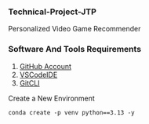 ### Technical-Project-JTP
Personalized Video Game Recommender

### Software And Tools Requirements

1. [GitHub Account](https://github.com)
2. [VSCodeIDE](https://code.visualtudio.com/)
3. [GitCLI](https://git-scm.com/downloads)


Create a New Environment

```
conda create -p venv python==3.13 -y
```